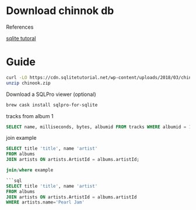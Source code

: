 

# Download chinnok db

References

[sqlite tutoral](https://www.sqlitetutorial.net/)


# Guide

```bash
curl -LO https://cdn.sqlitetutorial.net/wp-content/uploads/2018/03/chinook.zip
unzip chinook.zip
```

Download a SQLPro viewer (optional)

```bash
brew cask install sqlpro-for-sqlite
```

tracks from album 1 

```sql
SELECT name, milliseconds, bytes, albumid FROM tracks WHERE albumid = 1;
```

join example

```sql
SELECT title 'title', name 'artist'
FROM albums
JOIN artists ON artists.ArtistId = albums.artistId;

join/where example

```sql
SELECT title 'title', name 'artist'
FROM albums
JOIN artists ON artists.ArtistId = albums.artistId
WHERE artists.name='Pearl Jam'
```

